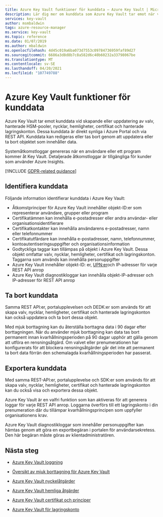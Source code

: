 ```yaml
---
title: Azure Key Vault funktioner för kunddata – Azure Key Vault | Microsoft Docs
description: Lär dig mer om kunddata som Azure Key Vault tar emot när valv, nycklar, hemligheter, certifikat och hanterade lagringskonton skapas eller uppdateras.
services: key-vault
author: msmbaldwin
tags: azure-resource-manager
ms.service: key-vault
ms.topic: reference
ms.date: 01/07/2019
ms.author: mbaldwin
ms.openlocfilehash: 4d45c019a6ba073d7553c09784736959faf89d27
ms.sourcegitcommit: 6686a3d8d8b7c8a582d6c40b60232a33798067be
ms.translationtype: MT
ms.contentlocale: sv-SE
ms.lasthandoff: 04/20/2021
ms.locfileid: "107749788"
---
```

# <a name="azure-key-vault-customer-data-features"></a>Azure Key Vault funktioner för kunddata

Azure Key Vault tar emot kunddata vid skapande eller uppdatering av valv, hanterade HSM-pooler, nycklar, hemligheter, certifikat och hanterade lagringskonton. Dessa kunddata är direkt synliga i Azure Portal och via REST API. Kunddata kan redigeras eller tas bort genom att uppdatera eller ta bort objektet som innehåller data.

Systemåtkomstloggar genereras när en användare eller ett program kommer åt Key Vault. Detaljerade åtkomstloggar är tillgängliga för kunder som använder Azure Insights.

[!INCLUDE [GDPR-related guidance](../../../includes/gdpr-intro-sentence.md)]

## <a name="identifying-customer-data"></a>Identifiera kunddata

Följande information identifierar kunddata i Azure Key Vault:

- Åtkomstprinciper för Azure Key Vault innehåller objekt-ID:er som representerar användare, grupper eller program
- Certifikatämnen kan innehålla e-postadresser eller andra användar- eller organisationsidentifierare
- Certifikatkontakter kan innehålla användarens e-postadresser, namn eller telefonnummer
- Certifikatutfärdare kan innehålla e-postadresser, namn, telefonnummer, kontoautentiseringsuppgifter och organisationsinformation
- Godtyckliga taggar kan tillämpas på objekt i Azure Key Vault. Dessa objekt omfattar valv, nycklar, hemligheter, certifikat och lagringskonton. Taggarna som används kan innehålla personuppgifter
- Azure Key Vault innehåller objekt-ID: er, [UPN:er](../../active-directory/hybrid/plan-connect-userprincipalname.md)och IP-adresser för varje REST API anrop
- Azure Key Vault diagnostikloggar kan innehålla objekt-IP-adresser och IP-adresser för REST API anrop

## <a name="deleting-customer-data"></a>Ta bort kunddata

Samma REST API:er, portalupplevelsen och DEDK:er som används för att skapa valv, nycklar, hemligheter, certifikat och hanterade lagringskonton kan också uppdatera och ta bort dessa objekt.

Med mjuk borttagning kan du återställa borttagna data i 90 dagar efter borttagningen. När du använder mjuk borttagning kan data tas bort permanent innan kvarhållningsperioden på 90 dagar upphör att gälla genom att utföra en rensningsåtgärd. Om valvet eller prenumerationen har konfigurerats för att blockera rensningsåtgärder går det inte att permanent ta bort data förrän den schemalagda kvarhållningsperioden har passerat.

## <a name="exporting-customer-data"></a>Exportera kunddata

Med samma REST-API:er, portalupplevelse och SDK:er som används för att skapa valv, nycklar, hemligheter, certifikat och hanterade lagringskonton kan du också visa och exportera dessa objekt.

Azure Key Vault är en valfri funktion som kan aktiveras för att generera loggar för varje REST API anrop. Loggarna överförs till ett lagringskonto i din prenumeration där du tillämpar kvarhållningsprincipen som uppfyller organisationens krav.

Azure Key Vault diagnostikloggar som innehåller personuppgifter kan hämtas genom att göra en exportbegäran i portalen för användarsekretess. Den här begäran måste göras av klientadministratören.

## <a name="next-steps"></a>Nästa steg

- [Azure Key Vault loggning](logging.md)

- [Översikt av mjuk borttagning för Azure Key Vault](./key-vault-recovery.md)

- [Azure Key Vault nyckelåtgärder](/rest/api/keyvault/key-operations)

- [Azure Key Vault hemliga åtgärder](/rest/api/keyvault/secret-operations)

- [Azure Key Vault certifikat och principer](/rest/api/keyvault/certificates-and-policies)

- [Azure Key Vault för lagringskonto](/rest/api/keyvault/storage-account-key-operations)